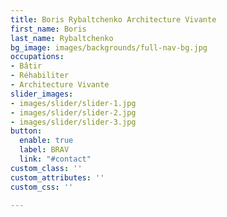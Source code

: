 ```yaml
---
title: Boris Rybaltchenko Architecture Vivante
first_name: Boris
last_name: Rybaltchenko
bg_image: images/backgrounds/full-nav-bg.jpg
occupations:
- Bâtir
- Réhabiliter
- Architecture Vivante
slider_images:
- images/slider/slider-1.jpg
- images/slider/slider-2.jpg
- images/slider/slider-3.jpg
button:
  enable: true
  label: BRAV
  link: "#contact"
custom_class: ''
custom_attributes: ''
custom_css: ''

---
```

